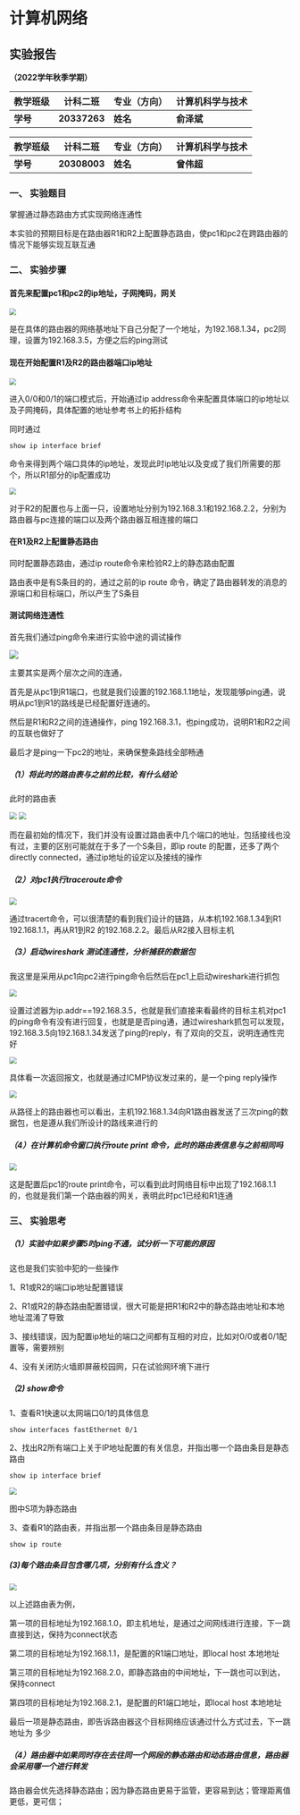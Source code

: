 # 计算机网络

## 实验报告

**（2022学年秋季学期）**

| **教学班级** | **计科二班** | **专业（方向）** | **计算机科学与技术** |
| ------------ | ------------ | ---------------- | -------------------- |
| **学号**     | **20337263** | **姓名**         | **俞泽斌**           |

| **教学班级** | **计科二班** | **专业（方向）** | **计算机科学与技术** |
| ------------ | ------------ | ---------------- | -------------------- |
| **学号**     | **20308003** | **姓名**         | **曾伟超**           |

### 一、	实验题目

掌握通过静态路由方式实现网络连通性

本实验的预期目标是在路由器R1和R2上配置静态路由，使pc1和pc2在跨路由器的情况下能够实现互联互通

### 二、	实验步骤

#### 首先来配置pc1和pc2的ip地址，子网掩码，网关

<img src="photo/pc1_ip.png" style="zoom:75%;" />

是在具体的路由器的网络基地址下自己分配了一个地址，为192.168.1.34，pc2同理，设置为192.168.3.5，方便之后的ping测试

#### 现在开始配置R1及R2的路由器端口ip地址

<img src="photo/route1_ip.png" style="zoom:75%;" />

进入0/0和0/1的端口模式后，开始通过ip address命令来配置具体端口的ip地址以及子网掩码，具体配置的地址参考书上的拓扑结构

同时通过

```
show ip interface brief
```

命令来得到两个端口具体的ip地址，发现此时ip地址以及变成了我们所需要的那个，所以R1部分的ip配置成功

<img src="photo/route2.png" style="zoom:75%;" />

对于R2的配置也与上面一只，设置地址分别为192.168.3.1和192.168.2.2，分别为路由器与pc连接的端口以及两个路由器互相连接的端口

#### 在R1及R2上配置静态路由

同时配置静态路由，通过ip route命令来检验R2上的静态路由配置

路由表中是有S条目的的，通过之前的ip route 命令，确定了路由器转发的消息的源端口和目标端口，所以产生了S条目

#### 测试网络连通性

首先我们通过ping命令来进行实验中途的调试操作

<img src="photo/pc1_ping.png" style="zoom:100%;" />

主要其实是两个层次之间的连通，

首先是从pc1到R1端口，也就是我们设置的192.168.1.1地址，发现能够ping通，说明从pc1到R1的路线是已经配置好连通的。

然后是R1和R2之间的连通操作，ping 192.168.3.1，也ping成功，说明R1和R2之间的互联也做好了

最后才是ping一下pc2的地址，来确保整条路线全部畅通

##### （1）将此时的路由表与之前的比较，有什么结论

此时的路由表

<img src="photo/1.png" style="zoom:80%;" />

<img src="photo/2.png" style="zoom:80%;" />

而在最初始的情况下，我们并没有设置过路由表中几个端口的地址，包括接线也没有过，主要的区别可能就在于多了一个S条目，即ip route 的配置，还多了两个directly connected，通过ip地址的设定以及接线的操作

##### （2）对pc1执行traceroute命令

<img src="photo/pc1_tracert.png" style="zoom:80%;" />

通过tracert命令，可以很清楚的看到我们设计的链路，从本机192.168.1.34到R1  192.168.1.1，再从R1到R2 的192.168.2.2。最后从R2接入目标主机

##### （3）启动wireshark 测试连通性，分析捕获的数据包

我这里是采用从pc1向pc2进行ping命令后然后在pc1上启动wireshark进行抓包

<img src="photo/3.png" style="zoom:80%;" />

设置过滤器为ip.addr==192.168.3.5，也就是我们直接来看最终的目标主机对pc1的ping命令有没有进行回复，也就是是否ping通，通过wireshark抓包可以发现，192.168.3.5向192.168.1.34发送了ping的reply，有了双向的交互，说明连通性完好

<img src="photo/5.png" style="zoom:80%;" />

具体看一次返回报文，也就是通过ICMP协议发过来的，是一个ping reply操作

<img src="photo/4.png" style="zoom:80%;" />

从路径上的路由器也可以看出，主机192.168.1.34向R1路由器发送了三次ping的数据包，也是遵从我们所设计的路线来进行的

##### （4）在计算机命令窗口执行route print 命令，此时的路由表信息与之前相同吗

<img src="photo/pc1_route.png" style="zoom:80%;" />

这是配置后pc1的route print命令，可以看到此时网络目标中出现了192.168.1.1的，也就是我们第一个路由器的网关，表明此时pc1已经和R1连通

### 三、 实验思考

##### （1）实验中如果步骤5时ping不通，试分析一下可能的原因

这也是我们实验中犯的一些操作

1、R1或R2的端口ip地址配置错误

2、R1或R2的静态路由配置错误，很大可能是把R1和R2中的静态路由地址和本地地址混淆了导致

3、接线错误，因为配置ip地址的端口之间都有互相的对应，比如对0/0或者0/1配置等，需要辨别

4、没有关闭防火墙即屏蔽校园网，只在试验网环境下进行

##### （2) show命令

1、查看R1快速以太网端口0/1的具体信息

```
show interfaces fastEthernet 0/1
```

2、找出R2所有端口上关于IP地址配置的有关信息，并指出哪一个路由条目是静态路由

```
show ip interface brief
```

<img src="photo/1.png" style="zoom:80%;" />

图中S项为静态路由

3、查看R1的路由表，并指出那一个路由条目是静态路由

```
show ip route
```

##### (3)每个路由条目包含哪几项，分别有什么含义？

<img src="photo/1.png" style="zoom:80%;" />

以上述路由表为例，

第一项的目标地址为192.168.1.0，即主机地址，是通过之间网线进行连接，下一跳直接到达，保持为connect状态

第二项的目标地址为192.168.1.1，是配置的R1端口地址，即local host 本地地址

第三项的目标地址为192.168.2.0，即静态路由的中间地址，下一跳也可以到达，保持connect

第四项的目标地址为192.168.2.1，是配置的R1端口地址，即local host 本地地址

最后一项是静态路由，即告诉路由器这个目标网络应该通过什么方式过去，下一跳地址为 多少

##### （4）路由器中如果同时存在去往同一个网段的静态路由和动态路由信息，路由器会采用哪一个进行转发

路由器会优先选择静态路由；因为静态路由更易于监管，更容易到达；管理距离值更低，更可信；